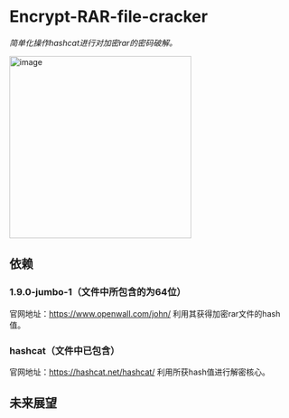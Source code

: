 # Encrypt-RAR-file-cracker
*简单化操作hashcat进行对加密rar的密码破解。*

<img width="322" alt="image" src="https://github.com/LinShancc/Encrypt-RAR-file-cracker/assets/129955394/8c1a5d58-e132-4e95-a817-e99a82d2714b">

## 依赖
  ### 1.9.0-jumbo-1（文件中所包含的为64位）
官网地址：https://www.openwall.com/john/
利用其获得加密rar文件的hash值。

  ### hashcat（文件中已包含）
官网地址：https://hashcat.net/hashcat/
利用所获hash值进行解密核心。

## 未来展望

